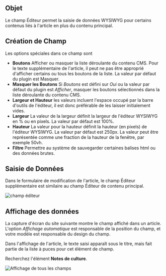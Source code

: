 <!-- Filename: J3.x:Adding_custom_fields/Editor_Field / Display title: Champ de l'éditeur -->

## Objet

Le champ Éditeur permet la saisie de données WYSIWYG pour certains contenus liés à l'article en plus du contenu principal.


## Création de Champ

Les options spéciales dans ce champ sont

- **Boutons** Afficher ou masquer la liste déroulante du contenu CMS. Pour le texte supplémentaire de l'article, il peut ne pas être approprié d'afficher certains ou tous les boutons de la liste. La valeur par défaut du plugin est Masquer.
- **Masquer les Boutons** Si *Boutons* est défini sur *Oui* ou la valeur par défaut du plugin est *Afficher*, masquer les boutons sélectionnés dans la liste déroulante du contenu CMS.
- **Largeur et Hauteur** les valeurs incluent l'espace occupé par la barre d'outils de l'éditeur, il est donc préférable de les laisser initialement vides.
- **Largeur** La valeur de la largeur définit la largeur de l'éditeur WYSIWYG en % ou en pixels. La valeur par défaut est 100%.
- **Hauteur** La valeur pour la hauteur définit la hauteur (en pixels) de l'éditeur WYSIWYG. La valeur par défaut est 250px. La valeur peut être représentée comme une fraction de la hauteur de la fenêtre, par exemple 50vh.
- **Filtre** Permettre au système de sauvegarder certaines balises html ou des données brutes.

## Saisie de Données

Dans le formulaire de modification de l'article, le champ Éditeur supplémentaire est similaire au champ Éditeur de contenu principal.

![champ éditeur](../../../en/images/fields/fields-editor-entry.png "Champ Éditeur")


## Affichage des données

La capture d'écran du site suivante montre le champ affiché dans un article. L'option *Affichage automatique* est responsable de la position du champ, et votre modèle est responsable du design du champ.

Dans l'affichage de l'article, le texte saisi apparaît sous le titre, mais fait partie de la liste à puces pour cet élément de champ.

Recherchez l'élément **Notes de culture**.

![Affichage de tous les champs](../../../en/images/fields/fields-display.png "Affichage des champs")

